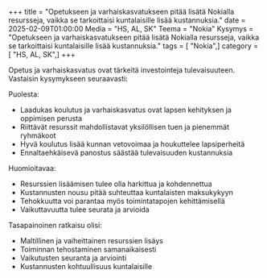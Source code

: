 +++
title = "Opetukseen ja varhaiskasvatukseen pitää lisätä Nokialla resursseja, vaikka se tarkoittaisi kuntalaisille lisää kustannuksia."
date = 2025-02-09T01:00:00
Media = "HS, AL, SK"
Teema = "Nokia"
Kysymys = "Opetukseen ja varhaiskasvatukseen pitää lisätä Nokialla resursseja, vaikka se tarkoittaisi kuntalaisille lisää kustannuksia."
tags = [ "Nokia",]
category = [ "HS, AL, SK",]
+++

Opetus ja varhaiskasvatus ovat tärkeitä investointeja tulevaisuuteen. Vastaisin kysymykseen seuraavasti:

Puolesta:
- Laadukas koulutus ja varhaiskasvatus ovat lapsen kehityksen ja oppimisen perusta
- Riittävät resurssit mahdollistavat yksilöllisen tuen ja pienemmät ryhmäkoot
- Hyvä koulutus lisää kunnan vetovoimaa ja houkuttelee lapsiperheitä
- Ennaltaehkäisevä panostus säästää tulevaisuuden kustannuksia

Huomioitavaa:
- Resurssien lisäämisen tulee olla harkittua ja kohdennettua
- Kustannusten nousu pitää suhteuttaa kuntalaisten maksukykyyn
- Tehokkuutta voi parantaa myös toimintatapojen kehittämisellä
- Vaikuttavuutta tulee seurata ja arvioida

Tasapainoinen ratkaisu olisi:
- Maltillinen ja vaiheittainen resurssien lisäys
- Toiminnan tehostaminen samanaikaisesti 
- Vaikutusten seuranta ja arviointi
- Kustannusten kohtuullisuus kuntalaisille